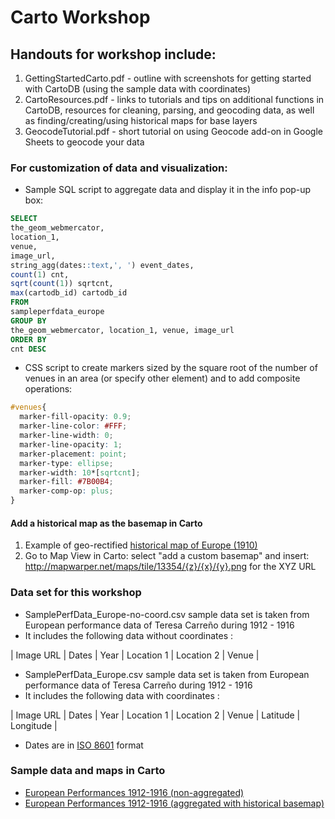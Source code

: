 # Carto Workshop

## Handouts for workshop include:
1. GettingStartedCarto.pdf - outline with screenshots for getting started with CartoDB (using the sample data with coordinates)
2. CartoResources.pdf - links to tutorials and tips on additional functions in CartoDB, resources for cleaning, parsing, and geocoding data, as well as finding/creating/using historical maps for base layers
3. GeocodeTutorial.pdf - short tutorial on using Geocode add-on in Google Sheets to geocode your data

### For customization of data and visualization: 
* Sample SQL script to aggregate data and display it in the info pop-up box:

``` SQL
SELECT
the_geom_webmercator,
location_1,
venue,
image_url,
string_agg(dates::text,', ') event_dates,
count(1) cnt,
sqrt(count(1)) sqrtcnt,
max(cartodb_id) cartodb_id
FROM
sampleperfdata_europe
GROUP BY
the_geom_webmercator, location_1, venue, image_url
ORDER BY
cnt DESC
```

* CSS script to create markers sized by the square root of the number of venues in an area (or specify other element) and to add composite operations:
``` CSS 
#venues{
  marker-fill-opacity: 0.9;
  marker-line-color: #FFF;
  marker-line-width: 0;
  marker-line-opacity: 1;
  marker-placement: point;
  marker-type: ellipse;
  marker-width: 10*[sqrtcnt];
  marker-fill: #7B00B4;
  marker-comp-op: plus;
}
```
#### Add a historical map as the basemap in Carto
1. Example of geo-rectified <a href="http://mapwarper.net/maps/13354">historical map of Europe (1910)</a>
2. Go to Map View in Carto: select "add a custom basemap" and insert: http://mapwarper.net/maps/tile/13354/{z}/{x}/{y}.png for the XYZ URL

### Data set for this workshop
* SamplePerfData_Europe-no-coord.csv sample data set is taken from European performance data of Teresa Carreño during 1912 - 1916
* It includes the following data without coordinates : 

| Image URL | Dates | Year | Location 1 | Location 2 | Venue |

* SamplePerfData_Europe.csv sample data set is taken from European performance data of Teresa Carreño during 1912 - 1916
* It includes the following data with coordinates : 

| Image URL | Dates | Year | Location 1 | Location 2 | Venue | Latitude | Longitude |

* Dates are in <a href="https://en.wikipedia.org/wiki/ISO_8601">ISO 8601</a> format 

### Sample data and maps in Carto

* <a href="https://akijas.carto.com/viz/add8d1d4-f1f9-11e5-9c19-0ea31932ec1d/public_map">European Performances 1912-1916 (non-aggregated)</a>
* <a href="https://akijas.carto.com/viz/080d8842-f6b0-11e5-a108-0e674067d321/public_map">European Performances 1912-1916 (aggregated with historical basemap)</a>

